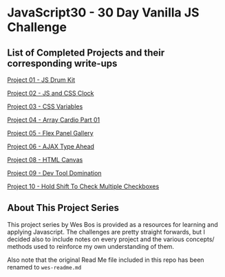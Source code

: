 # JavaScript30 - 30 Day Vanilla JS Challenge

## List of Completed Projects and their corresponding write-ups

[Project 01 - JS Drum Kit](https://github.com/wilsonj806/JavaScript30/blob/master/01%20-%20JavaScript%20Drum%20Kit/)

[Project 02 - JS and CSS Clock](https://github.com/wilsonj806/JavaScript30/blob/master/02%20-%20JS%20and%20CSS%20Clock)

[Project 03 - CSS Variables](https://github.com/wilsonj806/JavaScript30/blob/master/03%20-%20CSS%20Variables)

[Project 04 - Array Cardio Part 01](https://github.com/wilsonj806/JavaScript30/blob/master/04%20-%20Array%20Cardio%20Day%201)

[Project 05 - Flex Panel Gallery](https://github.com/wilsonj806/JavaScript30/blob/master/05%20-%20Flex%20Panel%20Gallery)

[Project 06 - AJAX Type Ahead](https://github.com/wilsonj806/JavaScript30/tree/master/06%20-%20Type%20Ahead)

[Project 08 - HTML Canvas](https://github.com/wilsonj806/JavaScript30/tree/master/08%20-%20Fun%20with%20HTML5%20Canvas)

[Project 09 - Dev Tool Domination](https://github.com/wilsonj806/JavaScript30/tree/master/09%20-%20Dev%20Tools%20Domination)

[Project 10 - Hold Shift To Check Multiple Checkboxes](https://github.com/wilsonj806/JavaScript30/tree/master/10%20-%20Hold%20Shift%20and%20Check%20Checkboxes)

## About This Project Series

This project series by Wes Bos is provided as a resources for learning and applying Javascript. The challenges are pretty straight forwards, but I decided also to include notes on every project and the various concepts/ methods used to reinforce my own understanding of them.

Also note that the original Read Me file included in this repo has been renamed to `wes-readme.md`
